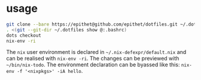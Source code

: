 # usage

```sh
git clone --bare https://epithet@github.com/epithet/dotfiles.git ~/.dotfiles
. <(git --git-dir ~/.dotfiles show @:.bashrc)
dots checkout
nix-env -ri
```

The `nix` user environment is declared in `~/.nix-defexpr/default.nix`
and can be realised with `nix-env -ri`.
The changes can be previewed with `~/bin/nix-todo`.
The environment declaration can be byassed like this:
`nix-env -f '<nixpkgs>' -iA hello`.
